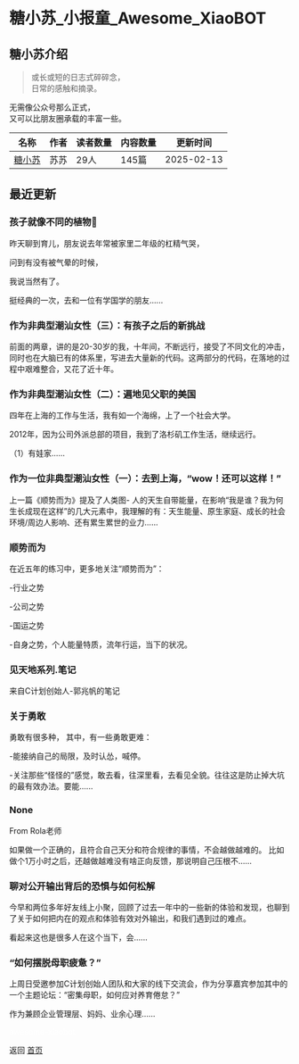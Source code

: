 # 糖小苏_小报童_Awesome_XiaoBOT

## 糖小苏介绍
> 或长或短的日志式碎碎念，    
日常的感触和摘录。    
    
无需像公众号那么正式，    
又可以比朋友圈承载的丰富一些。  
  


|名称|作者|读者数量|内容数量|更新时间|
|---|---|---|---|---|
|[糖小苏](https://xiaobot.net/p/Deartang?refer=0b133df9-27dc-423b-8101-639049001c13)|苏苏|29人|145篇|2025-02-13|

## 最近更新
### 孩子就像不同的植物🌳

昨天聊到育儿，朋友说去年常被家里二年级的杠精气哭，

问到有没有被气晕的时候，

我说当然有了。

挺经典的一次，去和一位有学国学的朋友......

### 作为非典型潮汕女性（三）：有孩子之后的新挑战

前面的两章，讲的是20-30岁的我，十年间，不断远行，接受了不同文化的冲击，同时也在大脑已有的体系里，写进去大量新的代码。这两部分的代码，在落地的过程中艰难整合，又花了近十年。

### 作为非典型潮汕女性（二）：遍地见父职的美国

四年在上海的工作与生活，我有如一个海绵，上了一个社会大学。

2012年，因为公司外派总部的项目，我到了洛杉矶工作生活，继续远行。

（1）有娃家......

### 作为一位非典型潮汕女性（一）：去到上海，“wow！还可以这样！”

上一篇《顺势而为》提及了人类图-
人的天生自带能量，在影响“我是谁？我为何生长成现在这样”的几大元素中，我理解的有：天生能量、原生家庭、成长的社会环境/周边人影响、还有累生累世的业力......

### 顺势而为

在近五年的练习中，更多地关注“顺势而为”：

-行业之势

-公司之势

-国运之势

-自身之势，个人能量特质，流年行运，当下的状况。

### 见天地系列.笔记

来自C计划创始人-郭兆帆的笔记

### 关于勇敢

勇敢有很多种， 其中，有一些勇敢更难：

-能接纳自己的局限，及时认怂，喊停。

-关注那些“怪怪的”感觉，敢去看，往深里看，去看见全貌。往往这是防止掉大坑的最有效办法。要能......

### None

From Rola老师

如果做一个正确的，且符合自己天分和符合规律的事情，不会越做越难的。 比如做个1万小时之后，还越做越难没有啥正向反馈，那说明自己压根不......

### 聊对公开输出背后的恐惧与如何松解

今早和两位多年好友线上小聚，回顾了过去一年中的一些新的体验和发现，也聊到了关于如何把内在的观点和体验有效对外输出，和我们遇到过的难点。

看起来这也是很多人在这个当下，会......

### “如何摆脱母职疲惫？”

上周日受邀参加C计划创始人团队和大家的线下交流会，作为分享嘉宾参加其中的一个主题论坛：“密集母职，如何应对养育倦怠？”

作为兼顾企业管理层、妈妈、业余心理......


<a href="https://github.com/Reno9527/awesome-xiaobot" style="color: white; text-decoration: none;">awesome-xiaobot</a>

返回 [首页](../README.md)
